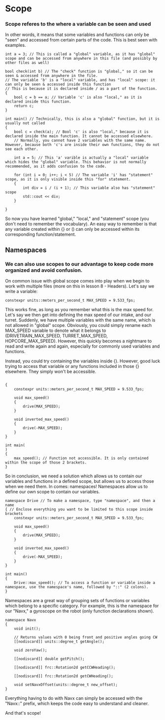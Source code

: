 # Scope

### Scope referes to the where a variable can be seen and used

In other words, it means that some variables and functions can only be "seen" and accessed from certain parts of the code. This is best seen with examples.

```
int a = 3; // This is called a "global" variable, as it has "global" scope and can be accessed from anywhere in this file (and possibly by other files as well)

bool check(int b) // The "check" function is "global," so it can be seen & accessed from anywhere in the file.
// The variable 'b' is a "local" variable, and has "local" scope: it can only be seen & accessed inside this function
// This is because it is declared inside / as a part of the function. 
{
    bool c = b == a; // Variable 'c' is also "local," as it is declared inside this function.
    return c;
}

int main() // Technically, this is also a "global" function, but it is usually not called
{  
    bool c = check(a); // Bool 'c' is also "local," because it is declared inside the main function. It cannot be accessed elsewhere.
    // Normally, you cannot have 2 variables with the same name. However, because both 'c's are inside their own functions, they do not see each other.

    int a = 5; // This 'a' varible is actually a "local" variable which hides the "global" variable. This behavior is not normally recommended, as it adds confusion to the code.

    for (int i = 0; i++; i < 5) // The variable 'i' has "statement" scope, as it is only visible inside this "for" statement.
    {
        int div = i / (i + 1); // This variable also has "statement" scope
        std::cout << div;
    }

} 
```

So now you have learned "global," "local," and "statement" scope (you don't need to remember the vocabulary). An easy way to remember is that any variable created within {} or () can only be accessed within its corresponding function/statement. 

## Namespaces

### We can also use scopes to our advantage to keep code more organized and avoid confusion.

On common issue with global scope comes into play when we begin to work with multiple files (more on this in lesson 8 - Headers). Let's say we write a variable:

`constexpr units::meters_per_second_t MAX_SPEED = 9.533_fps;`

This works fine, as long as you remember what this is the max speed for. Let's say we then get into defining the max speed of our intake, and our turret. Suddenly, we have multiple variables with the same name, which is not allowed in "global" scope. Obviously, you could simply rename each MAX_SPEED variable to denote what it belongs to (DRIVETRAIN_MAX_SPEED, TURRET_MAX_SPEED, HOPCORE_MAX_SPEED). However, this quickly becomes a nightmare to read and write again and again, especially for commonly used variables and functions. 

Instead, you could try containing the variables inside {}. However, good luck trying to access that variable or any functions included in those {} elsewhere. They simply won't be accessible. 

```

{
    constexpr units::meters_per_second_t MAX_SPEED = 9.533_fps;

    void max_speed()
    {
        drive(MAX_SPEED);
    }
    
    void inverted_max_speed()
    {
        drive(-MAX_SPEED);
    }
}

int main(
)
{
    max_speed(); // Function not accessible. It is only contained within the scope of those 2 brackets.
}
```

So in conclusion, we need a solution which allows us to contain our variables and functions in a defined scope, but allows us to access those when we need them. In comes: namespaces! Namespaces allow us to define our own scope to contain our variables. 

```
namespace Drive // To make a namespace, type "namespace", and then a name 
{ // Enclose everything you want to be limited to this scope inside brackets
    constexpr units::meters_per_second_t MAX_SPEED = 9.533_fps;

    void max_speed()
    {
        drive(MAX_SPEED);
    }
    
    void inverted_max_speed()
    {
        drive(-MAX_SPEED);
    }
}

int main()
{
    Drive::max_speed(); // To access a function or variable inside a namespace, use the namespace's name, followed by "::" (2 colons).
}
```

Namespaces are a great way of grouping sets of functions or variables which belong to a specific category. For example, this is the namespace for our "Navx," a gyroscope on the robot (only function declarations shown).

```
namespace Navx
{
    void init();

    // Returns values with 0 being front and positive angles going CW
    [[nodiscard]] units::degree_t getAngle();

    void zeroYaw();

    [[nodiscard]] double getPitch();

    [[nodiscard]] frc::Rotation2d getCCWHeading();

    [[nodiscard]] frc::Rotation2d getCWHeading();

    void setNavxOffset(units::degree_t new_offset);
}
```

Everything having to do with Navx can simply be accessed with the "Navx::" prefix, which keeps the code easy to understand and cleaner.

And that's scope!